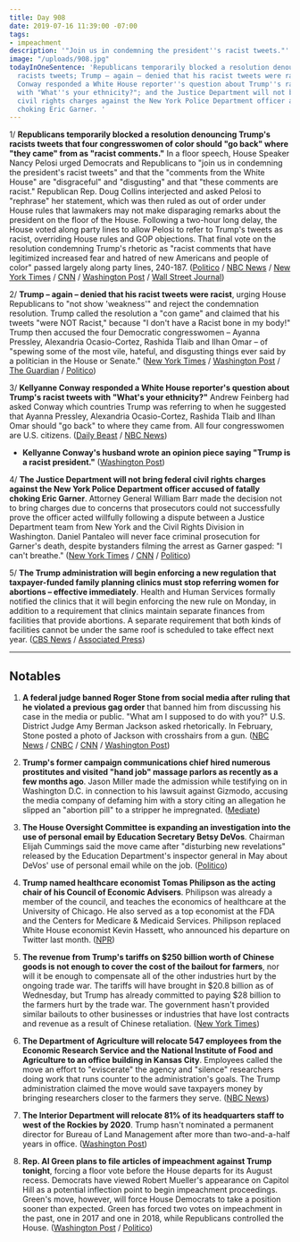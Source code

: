 ```yaml
---
title: Day 908
date: 2019-07-16 11:39:00 -07:00
tags:
- impeachment
description: '"Join us in condemning the president''s racist tweets."'
image: "/uploads/908.jpg"
todayInOneSentence: 'Republicans temporarily blocked a resolution denouncing Trump''s
  racists tweets; Trump – again – denied that his racist tweets were racist; Kellyanne
  Conway responded a White House reporter''s question about Trump''s racist tweets
  with "What''s your ethnicity?"; and the Justice Department will not bring federal
  civil rights charges against the New York Police Department officer accused of fatally
  choking Eric Garner. '
---
```


1/ **Republicans temporarily blocked a resolution denouncing Trump's racists tweets that four congresswomen of color should "go back" where "they came" from as "racist comments."** In a floor speech, House Speaker Nancy Pelosi urged Democrats and Republicans to "join us in condemning the president's racist tweets" and that the "comments from the White House" are "disgraceful" and "disgusting" and that "these comments are racist." Republican Rep. Doug Collins interjected and asked Pelosi to "rephrase" her statement, which was then ruled as out of order under House rules that lawmakers may not make disparaging remarks about the president on the floor of the House. Following a two-hour long delay, the House voted along party lines to allow Pelosi to refer to Trump's tweets as racist, overriding House rules and GOP objections. That final vote on the resolution condemning Trump's rhetoric as "racist comments that have legitimized increased fear and hatred of new Americans and people of color" passed largely along party lines, 240-187. ([Politico](https://www.politico.com/story/2019/07/16/pelosi-trump-racism-resolution-1417365) / [NBC News](https://www.nbcnews.com/politics/donald-trump/house-vote-resolution-condemning-trump-s-racist-comments-n1030266) / [New York Times](https://www.nytimes.com/2019/07/16/us/politics/trump-tweet-house-vote.html) / [CNN](https://www.cnn.com/politics/live-news/trump-racist-tweet-immigration-july-2019/h_37a21eb0ed78ed8d23ddcf38d21e7548) / [Washington Post](https://www.washingtonpost.com/politics/trump-lashes-out-again-at-minority-lawmakers-as-house-prepares-to-condemn-his-racist-tweets/2019/07/16/bca3afa4-a7b3-11e9-a3a6-ab670962db05_story.html) / [Wall Street Journal](https://www.wsj.com/articles/democrats-prepare-vote-condemning-trumps-tweets-about-lawmakers-11563297658))

2/ **Trump – again – denied that his racist tweets were racist**, urging House Republicans to "not show 'weakness'" and reject the condemnation resolution. Trump called the resolution a "con game" and claimed that his tweets "were NOT Racist," because "I don't have a Racist bone in my body!" Trump then accused the four Democratic congresswomen – Ayanna Pressley, Alexandria Ocasio-Cortez, Rashida Tlaib and Ilhan Omar – of "spewing some of the most vile, hateful, and disgusting things ever said by a politician in the House or Senate." ([New York Times](https://www.nytimes.com/2019/07/16/us/politics/kevin-mccarthy-trump-tweet.html) / [Washington Post](https://www.washingtonpost.com/politics/trump-lashes-out-again-at-minority-lawmakers-as-house-prepares-to-condemn-his-racist-tweets/2019/07/16/bca3afa4-a7b3-11e9-a3a6-ab670962db05_story.html) / [The Guardian](https://www.theguardian.com/us-news/2019/jul/16/trump-racist-attack-the-squad-ocasio-cortez-ilhan-omar-tlaib-pressley) / [Politico](https://www.politico.com/story/2019/07/16/trump-attack-progressive-congresswomen-1416579))

3/ **Kellyanne Conway responded a White House reporter's question about Trump's racist tweets with "What's your ethnicity?"** Andrew Feinberg had asked Conway which countries Trump was referring to when he suggested that Ayanna Pressley, Alexandria Ocasio-Cortez, Rashida Tlaib and Ilhan Omar should "go back" to where they came from. All four congresswomen are U.S. citizens. ([Daily Beast](https://www.thedailybeast.com/kellyanne-conway-snaps-back-at-reporter-whats-your-ethnicity) / [NBC News](https://www.nbcnews.com/politics/white-house/trump-adviser-kellyanne-conway-asks-reporter-what-s-your-ethnicity-n1030406))

* **Kellyanne Conway's husband wrote an opinion piece saying "Trump is a racist president."** ([Washington Post](https://www.washingtonpost.com/opinions/george-conway-trump-is-a-racist-president/2019/07/15/b13c0bd4-a740-11e9-9214-246e594de5d5_story.html))

4/ **The Justice Department will not bring federal civil rights charges against the New York Police Department officer accused of fatally choking Eric Garner**. Attorney General William Barr made the decision not to bring charges due to concerns that prosecutors could not successfully prove the officer acted willfully following a dispute between a Justice Department team from New York and the Civil Rights Division in Washington. Daniel Pantaleo will never face criminal prosecution for Garner's death, despite bystanders filming the arrest as Garner gasped: "I can't breathe." ([New York Times](https://www.nytimes.com/2019/07/16/nyregion/eric-garner-case-death-daniel-pantaleo.html) / [CNN](https://www.cnn.com/2019/07/16/politics/eric-garner-william-barr-nypd-officer-daniel-pantaleo/index.html) / [Politico](https://www.politico.com/states/new-york/albany/story/2019/07/16/doj-will-not-bring-charges-against-officer-in-death-of-eric-garner-1103711))

5/ **The Trump administration will begin enforcing a new regulation that taxpayer-funded family planning clinics must stop referring women for abortions – effective immediately**. Health and Human Services formally notified the clinics that it will begin enforcing the new rule on Monday, in addition to a requirement that clinics maintain separate finances from facilities that provide abortions. A separate requirement that both kinds of facilities cannot be under the same roof is scheduled to take effect next year. ([CBS News](https://www.cbsnews.com/news/trump-abortion-restrictions-go-into-effect-immediately/) / [Associated Press](https://apnews.com/e0bf2658969c482bb9addf40eb5bd667))

---

## Notables

1. **A federal judge banned Roger Stone from social media after ruling that he violated a previous gag order** that banned him from discussing his case in the media or public. "What am I supposed to do with you?" U.S. District Judge Amy Berman Jackson asked rhetorically. In February, Stone posted a photo of Jackson with crosshairs from a gun. ([NBC News](https://www.nbcnews.com/politics/politics-news/roger-stone-avoids-arrest-gag-order-violation-has-social-media-n1030411) / [CNBC](https://www.cnbc.com/2019/07/16/roger-stone-banned-from-social-media-after-judge-rules-gag-order-breached.html) / [CNN](https://www.cnn.com/2019/07/16/politics/roger-stone-social-media-posts/index.html) / [Washington Post](https://www.washingtonpost.com/local/legal-issues/roger-stone-barred-by-us-judge-from-posting-on-instagram-twitter-facebook-through-trial/2019/07/16/2dd98f06-a7d5-11e9-a3a6-ab670962db05_story.html))

2. **Trump's former campaign communications chief hired numerous prostitutes and visited "hand job" massage parlors as recently as a few months ago**. Jason Miller made the admission while testifying on in Washington D.C. in connection to his lawsuit against Gizmodo, accusing the media company of defaming him with a story citing an allegation he slipped an "abortion pill" to a stripper he impregnated. ([Mediate](https://www.mediaite.com/politics/exclusive-former-trump-aide-jason-miller-admits-to-hiring-prostitutes-in-2015-and-2017/))

3. **The House Oversight Committee is expanding an investigation into the use of personal email by Education Secretary Betsy DeVos**. Chairman Elijah Cummings said the move came after "disturbing new revelations" released by the Education Department's inspector general in May about DeVos' use of personal email while on the job. ([Politico](https://www.politico.com/story/2019/07/15/devos-use-of-personal-email-as-secretary-probed-by-house-democrats-3582116))

4. **Trump named healthcare economist Tomas Philipson as the acting chair of his Council of Economic Advisers**. Philipson was already a member of the council, and teaches the economics of healthcare at the University of Chicago. He also served as a top economist at the FDA and the Centers for Medicare & Medicaid Services. Philipson replaced White House economist Kevin Hassett, who announced his departure on Twitter last month. ([NPR](https://www.npr.org/2019/07/15/731647850/trump-taps-health-care-expert-as-acting-top-white-house-economist))

5. **The revenue from Trump's tariffs on $250 billion worth of Chinese goods is not enough to cover the cost of the bailout for farmers**, nor will it be enough to compensate all of the other industries hurt by the ongoing trade war. The tariffs will have brought in $20.8 billion as of Wednesday, but Trump has already committed to paying $28 billion to the farmers hurt by the trade war. The government hasn't provided similar bailouts to other businesses or industries that have lost contracts and revenue as a result of Chinese retaliation. ([New York Times](https://www.nytimes.com/2019/07/15/business/trade-war-tariffs-revenue.html))

6. **The Department of Agriculture will relocate 547 employees from the Economic Research Service and the National Institute of Food and Agriculture to an office building in Kansas City**. Employees called the move an effort to "eviscerate" the agency and "silence" researchers doing work that runs counter to the administration's goals. The Trump administration claimed the move would save taxpayers money by bringing researchers closer to the farmers they serve. ([NBC News](https://www.nbcnews.com/politics/politics-news/federal-workers-u-s-department-agriculture-sound-alarm-about-agency-n1030056))

7. **The Interior Department will relocate 81% of its headquarters staff to west of the Rockies by 2020**. Trump hasn't nominated a permanent director for Bureau of Land Management after more than two-and-a-half years in office. ([Washington Post](https://www.washingtonpost.com/climate-environment/2019/07/16/top-trump-officials-tell-bureau-land-management-staff-most-them-must-leave-dc-by-end-next-year/))

8. **Rep. Al Green plans to file articles of impeachment against Trump tonight**, forcing a floor vote before the House departs for its August recess. Democrats have viewed Robert Mueller's appearance on Capitol Hill as a potential inflection point to begin impeachment proceedings. Green's move, however, will force House Democrats to take a position sooner than expected. Green has forced two votes on impeachment in the past, one in 2017 and one in 2018, while Republicans controlled the House. ([Washington Post](https://www.washingtonpost.com/politics/rep-green-to-file-articles-of-impeachment-against-trump-despite-pushback-from-democratic-leaders/2019/07/16/63b4c0b6-a800-11e9-ac16-90dd7e5716bc_story.html) / [Politico](https://www.politico.com/story/2019/07/16/al-green-impeachment-house-democrats-1416845))